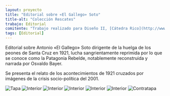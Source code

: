 ```yaml
---
layout: proyecto
title: "Editorial sobre «El Gallego» Soto"
title-alt: "Colección Rescates"
trabajo: Editorial
comitente: "Trabajo realizado para Diseño II, [Cátedra Rico](http://www.catedrarico.com.ar), FADU--UBA."
tags: [Editorial]
---
```


Editorial sobre Antonio «El Gallego» Soto dirigente de la huelga de los peones de Santa Cruz en 1921, lucha sangrientamente reprimida por lo que se conoce como la Patagonia Rebelde, notablemente reconstruida y narrada por Osvaldo Bayer.

Se presenta el relato de los acontecimientos de 1921 cruzados por imágenes de la crisis socio-política del 2001.

<div class="fotorama">
	<img src="{{ site.baseurl }}/img/2013_heraldo-1.jpg" data-caption="Tapa" alt="Tapa" />
	<img src="{{ site.baseurl }}/img/2013_heraldo-2.jpg" data-caption="Interior" alt="Interior" />
	<img src="{{ site.baseurl }}/img/2013_heraldo-3.jpg" data-caption="Interior" alt="Interior" />
	<img src="{{ site.baseurl }}/img/2013_heraldo-4.jpg" data-caption="Interior" alt="Interior" />
	<img src="{{ site.baseurl }}/img/2013_heraldo-5.jpg" data-caption="Interior" alt="Interior" />
	<img src="{{ site.baseurl }}/img/2013_heraldo-6.jpg" data-caption="Interior" alt="Interior" />
	<img src="{{ site.baseurl }}/img/2013_heraldo-7.jpg" data-caption="Contratapa" alt="Contratapa" />
</div>
